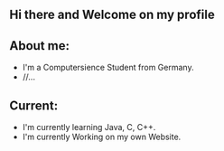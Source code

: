 ## Hi there and Welcome on my profile 
## About me:
- I'm a Computersience Student from Germany.
- //...


## Current:
- I'm currently learning Java, C, C++.
- I'm currently Working on my own Website.



<!--
**xXDaedalus/xXDaedalus** is a ✨ _special_ ✨ repository because its `README.md` (this file) appears on your GitHub profile.

Here are some ideas to get you started:

- 🔭 I’m currently working on ...
- 🌱 I’m currently learning ...
- 👯 I’m looking to collaborate on ...
- 🤔 I’m looking for help with ...
- 💬 Ask me about ...
- 📫 How to reach me: ...
- 😄 Pronouns: ...
- ⚡ Fun fact: ...
-->
